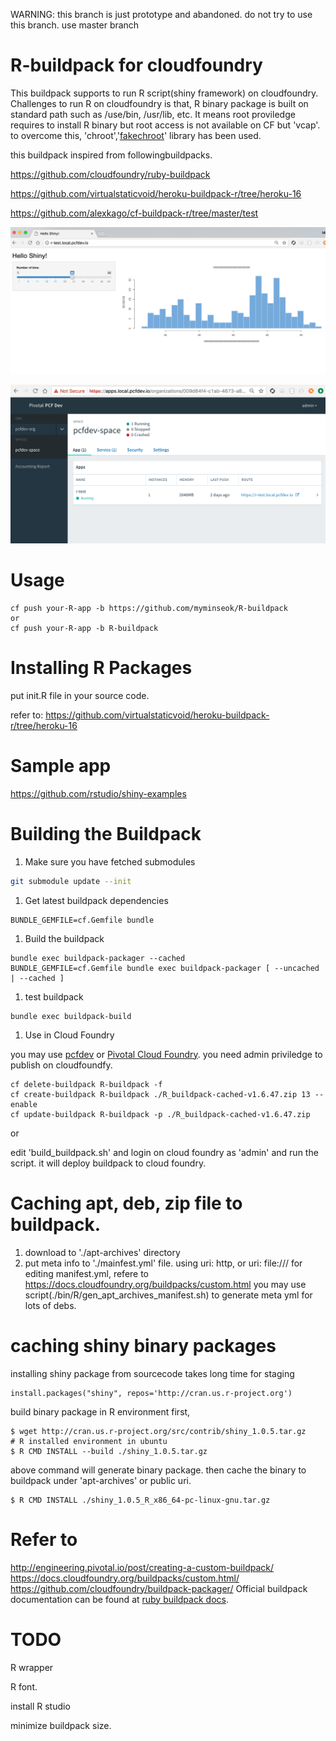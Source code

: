 WARNING: this branch is just prototype and abandoned. do not try to use this branch. use master branch

# R-buildpack for cloudfoundry

This buildpack supports to run R script(shiny framework) on cloudfoundry.
Challenges to run R on cloudfoundry is that, R binary package is built on standard path such as /use/bin, /usr/lib, etc.
It means root proviledge requires to install R binary but root access is not available on CF but 'vcap'. to overcome this, 'chroot','[fakechroot](https://linux.die.net/man/1/fakechroot)' library has been used.

this buildpack inspired from followingbuildpacks.

  https://github.com/cloudfoundry/ruby-buildpack
  
  https://github.com/virtualstaticvoid/heroku-buildpack-r/tree/heroku-16

  https://github.com/alexkago/cf-buildpack-r/tree/master/test
  

![image](/image1.png "R on shiny sample")

![image](/image2.png "PCF dev apps manager UI")

# Usage
```
cf push your-R-app -b https://github.com/myminseok/R-buildpack
or
cf push your-R-app -b R-buildpack

```

# Installing R Packages
put init.R file in your source code.

refer to: https://github.com/virtualstaticvoid/heroku-buildpack-r/tree/heroku-16

# Sample app

https://github.com/rstudio/shiny-examples


# Building the Buildpack


1. Make sure you have fetched submodules

  ```bash
  git submodule update --init
  ```

1. Get latest buildpack dependencies

  ```shell
  BUNDLE_GEMFILE=cf.Gemfile bundle
  ```

1. Build the buildpack

  ```shell
  bundle exec buildpack-packager --cached
  BUNDLE_GEMFILE=cf.Gemfile bundle exec buildpack-packager [ --uncached | --cached ]
  ```

1. test buildpack

```
bundle exec buildpack-build
```

1. Use in Cloud Foundry

you may use [pcfdev](https://network.pivotal.io/products/pcfdev) or [Pivotal Cloud Foundry](https://network.pivotal.io/). you need admin priviledge to publish on cloudfoundfy.
```
cf delete-buildpack R-buildpack -f
cf create-buildpack R-buildpack ./R_buildpack-cached-v1.6.47.zip 13 --enable
cf update-buildpack R-buildpack -p ./R_buildpack-cached-v1.6.47.zip   
```



or

edit 'build_buildpack.sh'  and login on cloud foundry as 'admin'
and run the script. it will deploy buildpack to cloud foundry.


# Caching apt, deb, zip file to buildpack.

1. download to './apt-archives' directory
1. put meta info to './mainfest.yml' file. using uri: http, or uri: file:///
for editing manifest.yml, refere to https://docs.cloudfoundry.org/buildpacks/custom.html
you may use script(./bin/R/gen_apt_archives_manifest.sh) to generate meta yml for lots of debs.


# caching shiny binary packages
installing shiny package from sourcecode takes long time for staging 
```
install.packages("shiny", repos='http://cran.us.r-project.org')
```

build binary package in R environment first, 
```
$ wget http://cran.us.r-project.org/src/contrib/shiny_1.0.5.tar.gz
# R installed environment in ubuntu
$ R CMD INSTALL --build ./shiny_1.0.5.tar.gz
```
above command will generate binary package. then cache the binary to buildpack under 'apt-archives' or public uri.
```
$ R CMD INSTALL ./shiny_1.0.5_R_x86_64-pc-linux-gnu.tar.gz
```


# Refer to 
http://engineering.pivotal.io/post/creating-a-custom-buildpack/
https://docs.cloudfoundry.org/buildpacks/custom.html/
https://github.com/cloudfoundry/buildpack-packager/
Official buildpack documentation can be found at [ruby buildpack docs](http://docs.cloudfoundry.org/buildpacks/ruby/index.html).

# TODO
R wrapper

R font.

install R studio

minimize buildpack size.



